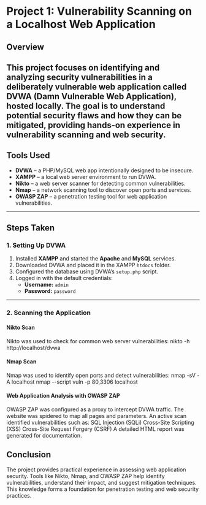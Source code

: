 # Project 1: Vulnerability Scanning on a Localhost Web Application

## Overview
This project focuses on identifying and analyzing security vulnerabilities in a deliberately vulnerable web application called **DVWA (Damn Vulnerable Web Application)**, hosted locally. The goal is to understand potential security flaws and how they can be mitigated, providing hands-on experience in vulnerability scanning and web security.
---
## Tools Used
- **DVWA** – a PHP/MySQL web app intentionally designed to be insecure.  
- **XAMPP** – a local web server environment to run DVWA.  
- **Nikto** – a web server scanner for detecting common vulnerabilities.  
- **Nmap** – a network scanning tool to discover open ports and services.  
- **OWASP ZAP** – a penetration testing tool for web application vulnerabilities.
---
## Steps Taken
### 1. Setting Up DVWA
1. Installed **XAMPP** and started the **Apache** and **MySQL** services.  
2. Downloaded DVWA and placed it in the XAMPP `htdocs` folder.  
3. Configured the database using DVWA’s `setup.php` script.  
4. Logged in with the default credentials:
   - **Username:** `admin`  
   - **Password:** `password`  
---
### 2. Scanning the Application
#### Nikto Scan
Nikto was used to check for common web server vulnerabilities:
nikto -h http://localhost/dvwa
#### Nmap Scan
Nmap was used to identify open ports and detect vulnerabilities:
nmap -sV -A localhost
nmap --script vuln -p 80,3306 localhost
#### Web Application Analysis with OWASP ZAP
OWASP ZAP was configured as a proxy to intercept DVWA traffic.
The website was spidered to map all pages and parameters.
An active scan identified vulnerabilities such as:
SQL Injection (SQLi)
Cross-Site Scripting (XSS)
Cross-Site Request Forgery (CSRF)
A detailed HTML report was generated for documentation.

## Conclusion
The project provides practical experience in assessing web application security. Tools like Nikto, Nmap, and OWASP ZAP help identify vulnerabilities, understand their impact, and suggest mitigation techniques. This knowledge forms a foundation for penetration testing and web security practices.






